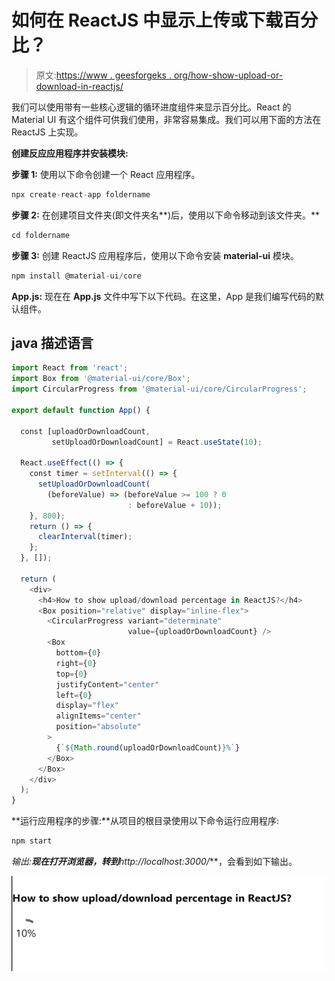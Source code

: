 # 如何在 ReactJS 中显示上传或下载百分比？

> 原文:[https://www . geesforgeks . org/how-show-upload-or-download-in-reactjs/](https://www.geeksforgeeks.org/how-to-show-upload-or-download-percentage-in-reactjs/)

我们可以使用带有一些核心逻辑的循环进度组件来显示百分比。React 的 Material UI 有这个组件可供我们使用，非常容易集成。我们可以用下面的方法在 ReactJS 上实现。

**创建反应应用程序并安装模块:**

**步骤 1:** 使用以下命令创建一个 React 应用程序。

```jsx
npx create-react-app foldername
```

**步骤 2:** 在创建项目文件夹(即文件夹名**)后，使用以下命令移动到该文件夹。**

```jsx
cd foldername
```

**步骤 3:** 创建 ReactJS 应用程序后，使用以下命令安装 **material-ui** 模块。

```jsx
npm install @material-ui/core
```

**App.js:** 现在在 **App.js** 文件中写下以下代码。在这里，App 是我们编写代码的默认组件。

## java 描述语言

```jsx
import React from 'react';
import Box from '@material-ui/core/Box';
import CircularProgress from '@material-ui/core/CircularProgress';

export default function App() {

  const [uploadOrDownloadCount, 
         setUploadOrDownloadCount] = React.useState(10);

  React.useEffect(() => {
    const timer = setInterval(() => {
      setUploadOrDownloadCount(
        (beforeValue) => (beforeValue >= 100 ? 0 
                          : beforeValue + 10));
    }, 800);
    return () => {
      clearInterval(timer);
    };
  }, []);

  return (
    <div>
      <h4>How to show upload/download percentage in ReactJS?</h4>
      <Box position="relative" display="inline-flex">
        <CircularProgress variant="determinate" 
                          value={uploadOrDownloadCount} />
        <Box
          bottom={0}
          right={0}
          top={0}
          justifyContent="center"
          left={0}
          display="flex"
          alignItems="center"
          position="absolute"
        >
          {`${Math.round(uploadOrDownloadCount)}%`}
        </Box>
      </Box>
    </div>
  );
}
```

**运行应用程序的步骤:**从项目的根目录使用以下命令运行应用程序:

```jsx
npm start
```

**输出:**现在打开浏览器，转到***http://localhost:3000/***，会看到如下输出。

![](img/f0dcc9da3de1c5d5261621887f47cba4.png)